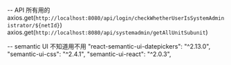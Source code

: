 -- API 所有用的
axios.get(`http://localhost:8080/api/login/checkWhetherUserIsSystemAdministrator/${netId}`)
axios.get(`http://localhost:8080/api/systemadmin/getAllUnitSubunit`)


-- semantic UI 不知道用不用
"react-semantic-ui-datepickers": "^2.13.0",
"semantic-ui-css": "^2.4.1",
"semantic-ui-react": "^2.0.3",